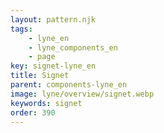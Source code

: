 ```yaml
---
layout: pattern.njk
tags: 
    - lyne_en
    - lyne_components_en
    - page
key: signet-lyne_en
title: Signet
parent: components-lyne_en
image: lyne/overview/signet.webp
keywords: signet
order: 390
---
```

